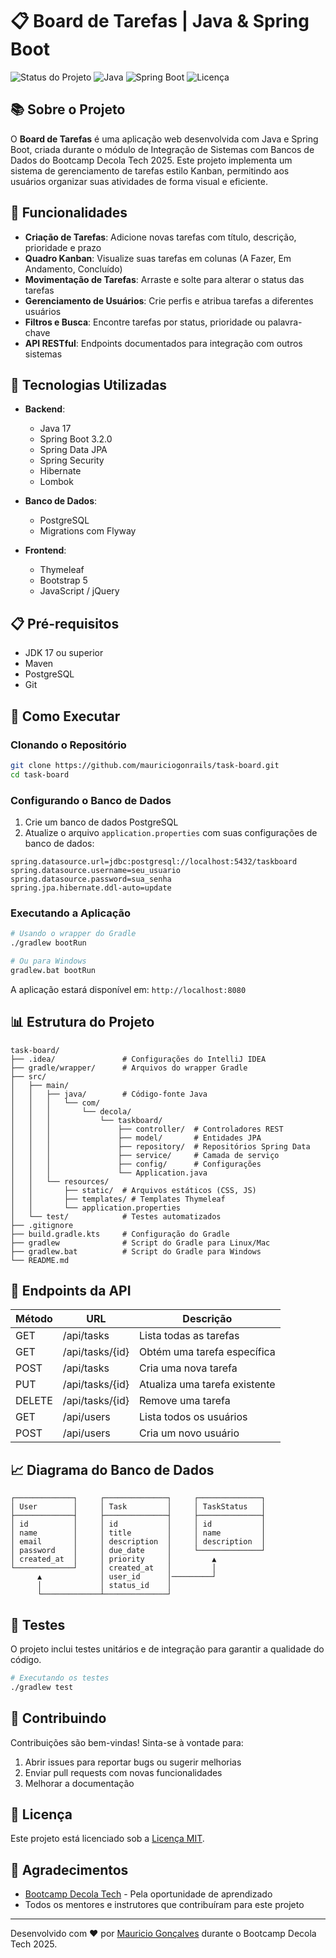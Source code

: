 # 📋 Board de Tarefas | Java & Spring Boot

![Status do Projeto](https://img.shields.io/badge/Status-Concluído-yellow)
![Java](https://img.shields.io/badge/Java-17-orange)
![Spring Boot](https://img.shields.io/badge/Spring%20Boot-3.2.0-green)
![Licença](https://img.shields.io/badge/Licença-MIT-blue)

## 📚 Sobre o Projeto

O **Board de Tarefas** é uma aplicação web desenvolvida com Java e Spring Boot, criada durante o módulo de Integração de Sistemas com Bancos de Dados do Bootcamp Decola Tech 2025. Este projeto implementa um sistema de gerenciamento de tarefas estilo Kanban, permitindo aos usuários organizar suas atividades de forma visual e eficiente.

## 🎯 Funcionalidades

- **Criação de Tarefas**: Adicione novas tarefas com título, descrição, prioridade e prazo
- **Quadro Kanban**: Visualize suas tarefas em colunas (A Fazer, Em Andamento, Concluído)
- **Movimentação de Tarefas**: Arraste e solte para alterar o status das tarefas
- **Gerenciamento de Usuários**: Crie perfis e atribua tarefas a diferentes usuários
- **Filtros e Busca**: Encontre tarefas por status, prioridade ou palavra-chave
- **API RESTful**: Endpoints documentados para integração com outros sistemas

## 🔧 Tecnologias Utilizadas

- **Backend**:
  - Java 17
  - Spring Boot 3.2.0
  - Spring Data JPA
  - Spring Security
  - Hibernate
  - Lombok

- **Banco de Dados**:
  - PostgreSQL
  - Migrations com Flyway

- **Frontend**:
  - Thymeleaf
  - Bootstrap 5
  - JavaScript / jQuery

## 📋 Pré-requisitos

- JDK 17 ou superior
- Maven
- PostgreSQL
- Git

## 🚀 Como Executar

### Clonando o Repositório

```bash
git clone https://github.com/mauriciogonrails/task-board.git
cd task-board
```

### Configurando o Banco de Dados

1. Crie um banco de dados PostgreSQL
2. Atualize o arquivo `application.properties` com suas configurações de banco de dados:

```properties
spring.datasource.url=jdbc:postgresql://localhost:5432/taskboard
spring.datasource.username=seu_usuario
spring.datasource.password=sua_senha
spring.jpa.hibernate.ddl-auto=update
```

### Executando a Aplicação

```bash
# Usando o wrapper do Gradle
./gradlew bootRun

# Ou para Windows
gradlew.bat bootRun
```

A aplicação estará disponível em: `http://localhost:8080`

## 📊 Estrutura do Projeto

```
task-board/
├── .idea/               # Configurações do IntelliJ IDEA
├── gradle/wrapper/      # Arquivos do wrapper Gradle
├── src/
│   ├── main/
│   │   ├── java/        # Código-fonte Java
│   │   │   └── com/
│   │   │       └── decola/
│   │   │           └── taskboard/
│   │   │               ├── controller/  # Controladores REST
│   │   │               ├── model/       # Entidades JPA
│   │   │               ├── repository/  # Repositórios Spring Data
│   │   │               ├── service/     # Camada de serviço
│   │   │               ├── config/      # Configurações
│   │   │               └── Application.java
│   │   └── resources/
│   │       ├── static/  # Arquivos estáticos (CSS, JS)
│   │       ├── templates/ # Templates Thymeleaf
│   │       └── application.properties
│   └── test/            # Testes automatizados
├── .gitignore
├── build.gradle.kts     # Configuração do Gradle
├── gradlew              # Script do Gradle para Linux/Mac
├── gradlew.bat          # Script do Gradle para Windows
└── README.md
```

## 📝 Endpoints da API

| Método | URL | Descrição |
|--------|-----|-----------|
| GET    | /api/tasks | Lista todas as tarefas |
| GET    | /api/tasks/{id} | Obtém uma tarefa específica |
| POST   | /api/tasks | Cria uma nova tarefa |
| PUT    | /api/tasks/{id} | Atualiza uma tarefa existente |
| DELETE | /api/tasks/{id} | Remove uma tarefa |
| GET    | /api/users | Lista todos os usuários |
| POST   | /api/users | Cria um novo usuário |

## 📈 Diagrama do Banco de Dados

```
┌─────────────┐     ┌──────────────┐     ┌──────────────┐
│ User        │     │ Task         │     │ TaskStatus   │
├─────────────┤     ├──────────────┤     ├──────────────┤
│ id          │     │ id           │     │ id           │
│ name        │     │ title        │     │ name         │
│ email       │     │ description  │     │ description  │
│ password    │     │ due_date     │     └──────────────┘
│ created_at  │     │ priority     │         ▲
└─────────────┘     │ created_at   │         │
      ▲             │ user_id      │─────────┘
      │             │ status_id    │
      └─────────────┴──────────────┘
```

## 🧪 Testes

O projeto inclui testes unitários e de integração para garantir a qualidade do código.

```bash
# Executando os testes
./gradlew test
```

## 🤝 Contribuindo

Contribuições são bem-vindas! Sinta-se à vontade para:

1. Abrir issues para reportar bugs ou sugerir melhorias
2. Enviar pull requests com novas funcionalidades
3. Melhorar a documentação

## 📜 Licença

Este projeto está licenciado sob a [Licença MIT](https://opensource.org/licenses/MIT).

## 🙏 Agradecimentos

- [Bootcamp Decola Tech](https://www.dio.me/) - Pela oportunidade de aprendizado
- Todos os mentores e instrutores que contribuíram para este projeto

---

Desenvolvido com ❤️ por [Mauricio Gonçalves](https://github.com/mauriciogonrails) durante o Bootcamp Decola Tech 2025.

